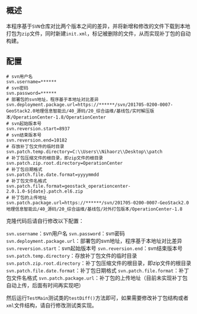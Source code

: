 ## 概述

本程序基于`SVN`仓库对比两个版本之间的差异，并将新增和修改的文件下载到本地打包为`zip`文件，同时新建`init.xml`，标记被删除的文件，从而实现补丁包的自动构建。

## 配置

```properties
# svn用户名
svn.username=******
# svn密码
svn.password=******
# 部署包的svn地址，程序基于本地址对比差异
svn.deployment.package.url=https://******/svn/201705-0200-0007-GeoStack2.0地理信息智能云/40_源码/20_综合运维/基线包/实时解压版本/OperationCenter-1.8/OperationCenter
# svn起始版本号
svn.reversion.start=8937
# svn结束版本号
svn.reversion.end=10182
# 存放补丁包文件的临时目录
svn.patch.temp.directory=C:\\Users\\Nihaorz\\Desktop\\patch
# 补丁包压缩文件的根目录，即zip文件的根目录
svn.patch.zip.root.directory=OperationCenter
# 补丁包日期格式
svn.patch.file.date.format=yyyymmdd
# 补丁包文件名格式
svn.patch.file.format=geostack_operationcenter-2.0.1.0-${date}.patch.el6.zip
# 补丁包的上传地址
svn.patch.package.url=https://******/svn/201705-0200-0007-GeoStack2.0地理信息智能云/40_源码/20_综合运维/基线包/对外打包版本/OperationCenter-1.8
```

克隆代码后请自行修改以下配置：

`svn.username`：svn用户名
`svn.password`：svn密码
`svn.deployment.package.url`：部署包的svn地址，程序基于本地址对比差异
`svn.reversion.start`：svn起始版本号
`svn.reversion.end`：svn结束版本号
`svn.patch.temp.directory`：存放补丁包文件的临时目录
`svn.patch.zip.root.directory`：补丁包压缩文件的根目录，即zip文件的根目录
`svn.patch.file.date.format`：补丁包日期格式
`svn.patch.file.format`：补丁包文件名格式
`svn.patch.package.url`：补丁包的上传地址（目前未实现补丁包自动上传，后面有时间再实现吧）

然后运行`TestMain`测试类的`testDiff()`方法即可，如果需要修改补丁包结构或者`xml`文件结构，请自行修改测试类实现。



